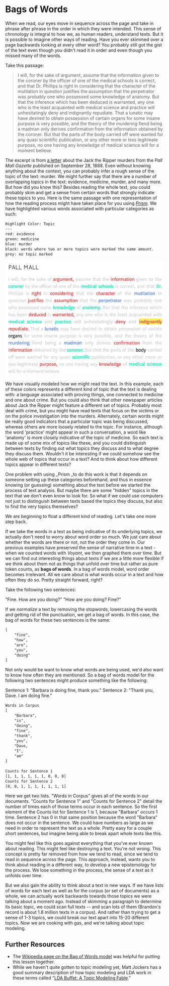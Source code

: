 # Bags of Words

When we read, our eyes move in sequence across the page and take in phrase after phrase in the order in which they were intended. This sense of chronology is integral to how we, as human readers, understand texts. But it is possible to imagine other ways of reading. Have you ever skimmed over a page backwards looking at every other word? You probably still got the gist of the text even though you didn't read it in order and even though you missed many of the words.

Take this passage:

> I will, for the sake of argument, assume that the information given to the coroner by the officer of one of the medical schools is correct, and that Dr. Phillips is right in considering that the character of the mutilation in question justifies the assumption that the perpetrator was probably one who possessed some knowledge of anatomy. But that the inference which has been deduced is warranted, any one who is the least acquainted with medical science and practice will unhesitatingly deny and indignantly repudiate. That a lunatic may have desired to obtain possession of certain organs for some insane purpose is very possible, and the theory of the murdering fiend being a madman only derives confirmation from the information obtained by the coroner. But that the parts of the body carried off were wanted for any quasi scientific publication, or any other more or less legitimate purpose, no one having any knowledge of medical science will for a moment believe.

The excerpt is from [a letter](http://www.casebook.org/press_reports/pall_mall_gazette/18880928.html) about the Jack the Ripper murders from the _Pall Mall Gazette_ published on September 28, 1888. Even without knowing anything about the context, you can probably infer a rough sense of the topic of the text: murder. We might further say that there are a number of overlapping topics in the text: evidence, medicine, murder, and many more. But how did you know this? Besides reading the whole text, you could probably skim and get a sense from certain words that strongly indicate these topics to you. Here is the same passage with one representation of how the reading process might have taken place for you using [_Prism_](https://prism.scholarslab.org). We have highlighted various words associated with particular categories as such:

```
Highlight Color: Topic
---
red: evidence
green: medicine
blue: murder
black: words where two or more topics were marked the same amount.
grey: no topic marked
```

![topic modeling highlights](/assets/topic-modeling/topic-modeling-highlights.jpg)

We have visually modeled how we might read the text. In this example, each of these colors represents a different kind of topic that the text is dealing with: a language associated with proving things, one connected to medicine and one about crime. But you could also think that other newspaper articles about Jack the Ripper might feature a different set of topics. Probably most deal with crime, but you might have read texts that focus on the victims or on the police investigation into the murders. Alternately, certain words might be really good indicators that a particular topic was being discussed, whereas others are more loosely related to the topic. For instance, although the word 'practice' might appear in such a conversation, a word like 'anatomy' is more closely indicative of the topic of medicine. So each text is made up of some mix of topics like these, and you could distinguish between texts by finding out what topics they discuss and to what degree they discuss them. Wouldn't it be interesting if we could somehow see the whole web of topics that occur in a text? And to think about how different topics appear in different texts?

One problem with using \_Prism \_to do this work is that it depends on someone setting up these categories beforehand, and thus in essence knowing \(or guessing\) something about the text before we started the process of text analysis. But maybe there are some "hidden" topics in the text that we don't even know to look for. So what if we could use computers not just to distinguish between texts based the topics they discuss, but also to find the very topics themselves?

We are beginning to float a different kind of reading. Let's take one more step back.

If we take the words in a text as being indicative of its underlying topics, we actually don't need to worry about word order so much. We just care about whether the words are there or not, not the order they come in. Our previous examples have preserved the sense of narrative time in a text - when we counted words with _Voyant_, we then graphed them over time. But we can find out interesting things about texts if we are a little more flexible if we think about them not as things that unfold over time but rather as pure token counts, as **bags of words**. In a bag of words model, word order becomes irrelevant. All we care about is what words occur in a text and how often they do so. Pretty straight forward, right?

Take the following two sentences:

"Fine. How are you doing?"
"How are you doing? Fine?"

If we _normalize_ a text by removing the stopwords, lowercasing the words and getting rid of the punctuation, we get a bag of words. In this case, the bag of words for these two sentences is the same: 

```
[
    "fine", 
    "how", 
    "are", 
    "you", 
    "doing"
]
```

Not only would be want to know what words are being used, we'd also want to know how often they are mentioned. So a bag of words model for the following two sentences might produce something like the following:

Sentence 1: "Barbara is doing fine, thank you."
Sentence 2: "Thank you, Dave. I am doing fine."

```
Words in Corpus
[
    "Barbara",
    "is",
    "doing",
    "fine",
    "thank",
    "you",
    "Dave,
    "I",
    "am"
]

Counts for Sentence 1
[1, 1, 1, 1, 1, 1, 0, 0, 0]
Counts for Sentence 2
[0, 0, 1, 1, 1, 1, 1, 1, 1]
```

Here we get two lists. "Words in Corpus" gives all of the words in our documents. "Counts for Sentence 1" and "Counts for Sentence 2" detail the number of times each of those terms occur in each sentence. So the first element of the Counts list for Sentence 1 is 1, because "Barbara" occurs 1 time. Sentence 2 has 0 in that same position because the word "Barbara" does not occur in the sentence. We could have numbers as large as we need in order to represent the text as a whole. Pretty easy for a couple short sentences, but imagine being able to break apart whole texts like this.

You might feel like this goes against everything that you've ever known about reading. This might feel like destroying a text. You're not wrong. This concept is pretty far removed from how we tend to read, since we tend to read in sequence across the page. This approach, instead, wants you to think about reading in a different way, to develop a new epistemology for the process. We lose something in the process, the sense of a text as it unfolds over time.

But we also gain the ability to think about a text in new ways. If we have lists of words for each text as well as for the corpus \(or set of documents\) as a whole, we can actually work backwards towards those topics we were talking about a moment ago. Instead of skimming a paragraph to determine its basic topic, we could scan full texts -- and scan lots of them \(Brandon's record is about 1.8 million texts in a corpus\). And rather than trying to get a sense of 1-3 topics, we could break our text apart into 15-20 different topics. Now we are cooking with gas, and we're talking about topic modeling.

## Further Resources

* The [Wikipedia page on the Bag of Words model](https://en.wikipedia.org/wiki/Bag-of-words_model)
  was helpful for putting this lesson together. 
* While we haven't quite gotten to topic modeling yet, Matt Jockers has a good summary description of how topic modeling and LDA work in these terms called "[LDA Buffet: A Topic Modeling Fable](http://www.matthewjockers.net/macroanalysisbook/lda/)."

